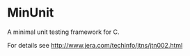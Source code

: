 MinUnit
=======

A minimal unit testing framework for C.

For details see http://www.jera.com/techinfo/jtns/jtn002.html
